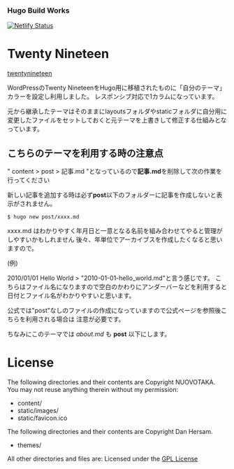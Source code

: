 ### Hugo Build Works

[![Netlify Status](https://api.netlify.com/api/v1/badges/7fc0e9e5-6534-44e8-add6-7e8d92e61229/deploy-status)](https://app.netlify.com/sites/keen-roentgen-a388da/deploys)

# Twenty Nineteen
[twentynineteen](http://themes.gohugo.io/twentynineteen-hugo/)

WordPressのTwenty NineteenをHugo用に移植されたものに「自分のテーマ」カラーを設定し利用しました。
レスポンシブ対応で1カラムになっています。

元から継承したテーマはそのままにlayoutsフォルダやstaticフォルダに自分用に変更したファイルをセットしておくと元テーマを上書きして修正する仕組みとなっています。

## こちらのテーマを利用する時の注意点

" content > post > 記事.md "となっているので**記事.md**を削除して次の作業を行ってください

新しい記事を追加する時は必ず**post**以下のフォルダーに記事を作成しないと表示がされません。
```
$ hugo new post/xxxx.md
```

xxxx.md はわかりやすく年月日と一意となる名前を組み合わせてやると管理がしやすいかもしれません
後々、年単位でアーカイブスを作成したくなると思いますので。

(例)

2010/01/01 Hello World > "2010-01-01-hello_world.md"と言う感じです。
こちらはファイル名になりますので空白のかわりにアンダーバーなどを利用すると日付とファイル名がわかりやすいと思います。

公式では"post"なしのファイルの作成になっていますので公式ページを参照後こちらを利用される場合は
注意が必要です。

ちなみにこのテーマでは *about.md* も **post** 以下にします。

# License

The following directories and their contents are Copyright NUOVOTAKA. You may not reuse anything therein without my permission:

+ content/
+ static/images/
+ static/favicon.ico

The following directories and their contents are Copyright Dan Hersam.

+ themes/

All other directories and files are:
Licensed under the [GPL License](LICENSE.md)
